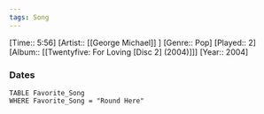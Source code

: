 ```yaml
---
tags: Song  
---
```

[Time:: 5:56]
[Artist:: [[George Michael]] ]
[Genre:: Pop]
[Played:: 2]
[Album:: [[Twentyfive: For Loving [Disc 2] (2004)]]]
[Year:: 2004]
### Dates
````dataview
TABLE Favorite_Song
WHERE Favorite_Song = "Round Here"
````